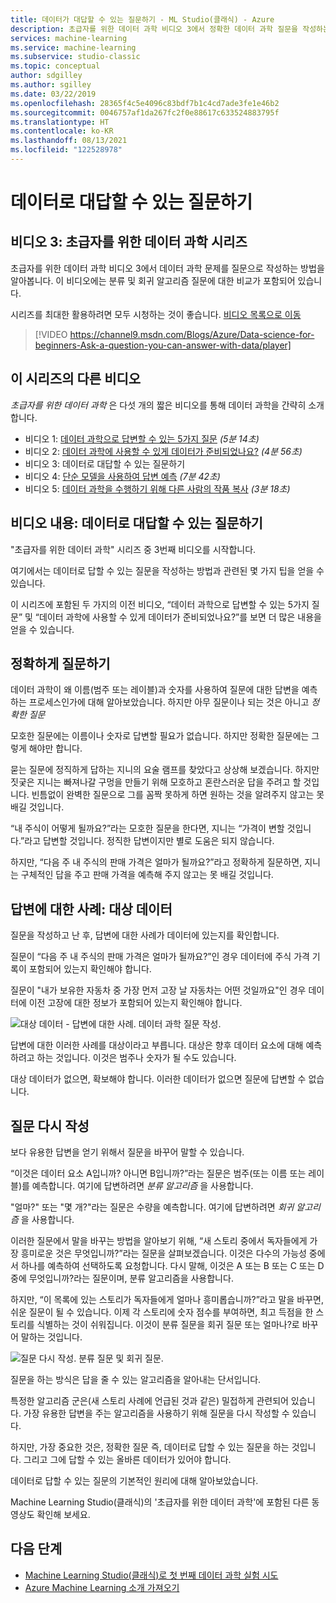 ```yaml
---
title: 데이터가 대답할 수 있는 질문하기 - ML Studio(클래식) - Azure
description: 초급자를 위한 데이터 과학 비디오 3에서 정확한 데이터 과학 질문을 작성하는 방법을 알아봅니다. 분류 및 회귀 질문에 대한 비교가 포함되어 있습니다.
services: machine-learning
ms.service: machine-learning
ms.subservice: studio-classic
ms.topic: conceptual
author: sdgilley
ms.author: sgilley
ms.date: 03/22/2019
ms.openlocfilehash: 28365f4c5e4096c83bdf7b1c4cd7ade3fe1e46b2
ms.sourcegitcommit: 0046757af1da267fc2f0e88617c633524883795f
ms.translationtype: HT
ms.contentlocale: ko-KR
ms.lasthandoff: 08/13/2021
ms.locfileid: "122528978"
---
```

# <a name="ask-a-question-you-can-answer-with-data"></a>데이터로 대답할 수 있는 질문하기
## <a name="video-3-data-science-for-beginners-series"></a>비디오 3: 초급자를 위한 데이터 과학 시리즈
초급자를 위한 데이터 과학 비디오 3에서 데이터 과학 문제를 질문으로 작성하는 방법을 알아봅니다. 이 비디오에는 분류 및 회귀 알고리즘 질문에 대한 비교가 포함되어 있습니다.

시리즈를 최대한 활용하려면 모두 시청하는 것이 좋습니다. [비디오 목록으로 이동](#other-videos-in-this-series)
<br>

> [!VIDEO https://channel9.msdn.com/Blogs/Azure/Data-science-for-beginners-Ask-a-question-you-can-answer-with-data/player]
>
>

## <a name="other-videos-in-this-series"></a>이 시리즈의 다른 비디오
*초급자를 위한 데이터 과학* 은 다섯 개의 짧은 비디오를 통해 데이터 과학을 간략히 소개합니다.

* 비디오 1: [데이터 과학으로 답변할 수 있는 5가지 질문](data-science-for-beginners-the-5-questions-data-science-answers.md) *(5분 14초)*
* 비디오 2: [데이터 과학에 사용할 수 있게 데이터가 준비되었나요?](data-science-for-beginners-is-your-data-ready-for-data-science.md) *(4분 56초)*
* 비디오 3: 데이터로 대답할 수 있는 질문하기
* 비디오 4: [단순 모델을 사용하여 답변 예측](data-science-for-beginners-predict-an-answer-with-a-simple-model.md) *(7분 42초)*
* 비디오 5: [데이터 과학을 수행하기 위해 다른 사람의 작품 복사](data-science-for-beginners-copy-other-peoples-work-to-do-data-science.md) *(3분 18초)*

## <a name="transcript-ask-a-question-you-can-answer-with-data"></a>비디오 내용: 데이터로 대답할 수 있는 질문하기
"초급자를 위한 데이터 과학" 시리즈 중 3번째 비디오를 시작합니다.  

여기에서는 데이터로 답할 수 있는 질문을 작성하는 방법과 관련된 몇 가지 팁을 얻을 수 있습니다.

이 시리즈에 포함된 두 가지의 이전 비디오, “데이터 과학으로 답변할 수 있는 5가지 질문” 및 “데이터 과학에 사용할 수 있게 데이터가 준비되었나요?”를 보면 더 많은 내용을 얻을 수 있습니다.

## <a name="ask-a-sharp-question"></a>정확하게 질문하기
데이터 과학이 왜 이름(범주 또는 레이블)과 숫자를 사용하여 질문에 대한 답변을 예측하는 프로세스인가에 대해 알아보았습니다. 하지만 아무 질문이나 되는 것은 아니고 *정확한 질문*

모호한 질문에는 이름이나 숫자로 답변할 필요가 없습니다. 하지만 정확한 질문에는 그렇게 해야만 합니다.

묻는 질문에 정직하게 답하는 지니의 요술 램프를 찾았다고 상상해 보겠습니다. 하지만 짓궂은 지니는 빠져나갈 구멍을 만들기 위해 모호하고 혼란스러운 답을 주려고 할 것입니다. 빈틈없이 완벽한 질문으로 그를 꼼짝 못하게 하면 원하는 것을 알려주지 않고는 못 배길 것입니다.

“내 주식이 어떻게 될까요?”라는 모호한 질문을 한다면, 지니는 “가격이 변할 것입니다.”라고 답변할 것입니다. 정직한 답변이지만 별로 도움은 되지 않습니다.

하지만, “다음 주 내 주식의 판매 가격은 얼마가 될까요?”라고 정확하게 질문하면, 지니는 구체적인 답을 주고 판매 가격을 예측해 주지 않고는 못 배길 것입니다.

## <a name="examples-of-your-answer-target-data"></a>답변에 대한 사례: 대상 데이터
질문을 작성하고 난 후, 답변에 대한 사례가 데이터에 있는지를 확인합니다.

질문이 “다음 주 내 주식의 판매 가격은 얼마가 될까요?”인 경우 데이터에 주식 가격 기록이 포함되어 있는지 확인해야 합니다.

질문이 "내가 보유한 자동차 중 가장 먼저 고장 날 자동차는 어떤 것일까요"인 경우 데이터에 이전 고장에 대한 정보가 포함되어 있는지 확인해야 합니다.

![대상 데이터 - 답변에 대한 사례. 데이터 과학 질문 작성.](./media/data-science-for-beginners-ask-a-question-you-can-answer-with-data/target-data.png)

답변에 대한 이러한 사례를 대상이라고 부릅니다. 대상은 향후 데이터 요소에 대해 예측하려고 하는 것입니다. 이것은 범주나 숫자가 될 수도 있습니다.

대상 데이터가 없으면, 확보해야 합니다. 이러한 데이터가 없으면 질문에 답변할 수 없습니다.

## <a name="reformulate-your-question"></a>질문 다시 작성
보다 유용한 답변을 얻기 위해서 질문을 바꾸어 말할 수 있습니다.

“이것은 데이터 요소 A입니까? 아니면 B입니까?”라는 질문은 범주(또는 이름 또는 레이블)를 예측합니다. 여기에 답변하려면 *분류 알고리즘* 을 사용합니다.

"얼마?" 또는 "몇 개?"라는 질문은 수량을 예측합니다. 여기에 답변하려면 *회귀 알고리즘* 을 사용합니다.

이러한 질문에서 말을 바꾸는 방법을 알아보기 위해, “새 스토리 중에서 독자들에게 가장 흥미로운 것은 무엇입니까?”라는 질문을 살펴보겠습니다. 이것은 다수의 가능성 중에서 하나를 예측하여 선택하도록 요청합니다. 다시 말해, 이것은 A 또는 B 또는 C 또는 D 중에 무엇입니까?라는 질문이며, 분류 알고리즘을 사용합니다.

하지만, “이 목록에 있는 스토리가 독자들에게 얼마나 흥미롭습니까?”라고 말을 바꾸면, 쉬운 질문이 될 수 있습니다. 이제 각 스토리에 숫자 점수를 부여하면, 최고 득점을 한 스토리를 식별하는 것이 쉬워집니다. 이것이 분류 질문을 회귀 질문 또는 얼마나?로 바꾸어 말하는 것입니다.

![질문 다시 작성. 분류 질문 및 회귀 질문.](./media/data-science-for-beginners-ask-a-question-you-can-answer-with-data/classification-question-vs-regression-question.png)

질문을 하는 방식은 답을 줄 수 있는 알고리즘을 알아내는 단서입니다.

특정한 알고리즘 군은(새 스토리 사례에 언급된 것과 같은) 밀접하게 관련되어 있습니다. 가장 유용한 답변을 주는 알고리즘을 사용하기 위해 질문을 다시 작성할 수 있습니다.

하지만, 가장 중요한 것은, 정확한 질문 즉, 데이터로 답할 수 있는 질문을 하는 것입니다. 그리고 그에 답할 수 있는 올바른 데이터가 있어야 합니다.

데이터로 답할 수 있는 질문의 기본적인 원리에 대해 알아보았습니다.

Machine Learning Studio(클래식)의 '초급자를 위한 데이터 과학'에 포함된 다른 동영상도 확인해 보세요.

## <a name="next-steps"></a>다음 단계
* [Machine Learning Studio(클래식)로 첫 번째 데이터 과학 실험 시도](create-experiment.md)
* [Azure Machine Learning 소개 가져오기](../overview-what-is-azure-machine-learning.md)